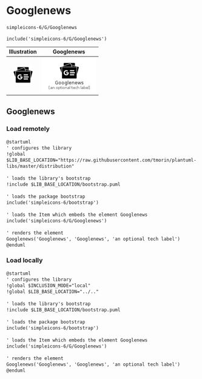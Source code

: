 # Googlenews


```text
simpleicons-6/G/Googlenews
```

```text
include('simpleicons-6/G/Googlenews')
```



| Illustration | Googlenews |
| :---: | :---: |
| ![illustration for Illustration](../../simpleicons-6/G/Googlenews.png) | ![illustration for Googlenews](../../simpleicons-6/G/Googlenews.Local.png) |




## Googlenews

### Load remotely
```plantuml
@startuml
' configures the library
!global $LIB_BASE_LOCATION="https://raw.githubusercontent.com/tmorin/plantuml-libs/master/distribution"

' loads the library's bootstrap
!include $LIB_BASE_LOCATION/bootstrap.puml

' loads the package bootstrap
include('simpleicons-6/bootstrap')

' loads the Item which embeds the element Googlenews
include('simpleicons-6/G/Googlenews')

' renders the element
Googlenews('Googlenews', 'Googlenews', 'an optional tech label')
@enduml
```

### Load locally
```plantuml
@startuml
' configures the library
!global $INCLUSION_MODE="local"
!global $LIB_BASE_LOCATION="../.."

' loads the library's bootstrap
!include $LIB_BASE_LOCATION/bootstrap.puml

' loads the package bootstrap
include('simpleicons-6/bootstrap')

' loads the Item which embeds the element Googlenews
include('simpleicons-6/G/Googlenews')

' renders the element
Googlenews('Googlenews', 'Googlenews', 'an optional tech label')
@enduml
```

